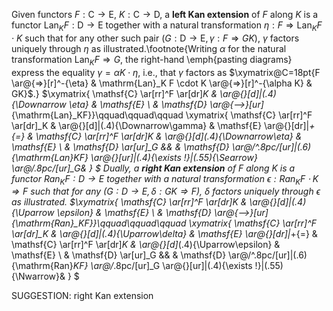  Given functors $F : \mathsf{C} \to \mathsf{E}$, $K : \mathsf{C} \to \mathsf{D}$, a **left Kan extension** of $F$ along $K$ is a functor $\mathrm{Lan}_KF: \mathsf{D} \to \mathsf{E}$ together with a natural transformation $\eta: F \Rightarrow \mathrm{Lan}_KF \cdot  K$ such that for any other such pair $(G : \mathsf{D} \to \mathsf{E}, \gamma : F \Rightarrow GK)$, $\gamma$ factors uniquely through $\eta$ as illustrated.\footnote{Writing $\alpha$ for the natural transformation $\mathrm{Lan}_KF \Rightarrow G$, the right-hand \emph{pasting diagrams} express the equality $\gamma = \alpha K \cdot \eta$, i.e., that $\gamma$ factors as $\xymatrix@C=18pt{F \ar@{=>}[r]^-{\eta} & \mathrm{Lan}_K F \cdot K \ar@{=>}[r]^-{\alpha K} & GK}$.} $\xymatrix{ \mathsf{C} \ar[rr]^F \ar[dr]_K & \ar@{}[d]|(.4){\Downarrow \eta} & \mathsf{E} \\ & \mathsf{D} \ar@{-->}[ur]_{\mathrm{Lan}_KF}}\qquad\qquad\qquad \xymatrix{ \mathsf{C} \ar[rr]^F \ar[dr]_K & \ar@{}[d]|(.4){\Downarrow\gamma} & \mathsf{E} \ar@{}[dr]|*+{=} & \mathsf{C} \ar[rr]^F \ar[dr]_K & \ar@{}[d]_(.4){\Downarrow\eta} & \mathsf{E}  \\ & \mathsf{D} \ar[ur]_G &&  & \mathsf{D} \ar@/^.8pc/[ur]|(.6){\mathrm{Lan}_KF} \ar@{}[ur]|(.4){\exists !}|(.55){\Searrow} \ar@/_.8pc/[ur]_G& } $ Dually, a **right Kan extension** of $F$ along $K$ is a functor $\mathrm{Ran}_K F : \mathsf{D} \to \mathsf{E}$ together with a natural transformation $\epsilon : \mathrm{Ran}_KF \cdot K\Rightarrow F$ such that for any $(G : \mathsf{D} \to \mathsf{E}, \delta : GK \Rightarrow F)$, $\delta$ factors uniquely through $\epsilon$ as illustrated. $\xymatrix{ \mathsf{C} \ar[rr]^F \ar[dr]_K & \ar@{}[d]|(.4){\Uparrow \epsilon} & \mathsf{E} \\ & \mathsf{D} \ar@{-->}[ur]_{\mathrm{Ran}_KF}}\qquad\qquad\qquad \xymatrix{ \mathsf{C} \ar[rr]^F \ar[dr]_K & \ar@{}[d]|(.4){\Uparrow\delta} & \mathsf{E} \ar@{}[dr]|*+{=} & \mathsf{C} \ar[rr]^F \ar[dr]_K & \ar@{}[d]_(.4){\Uparrow\epsilon} & \mathsf{E} \\ & \mathsf{D} \ar[ur]_G &&  & \mathsf{D} \ar@/^.8pc/[ur]|(.6){\mathrm{Ran}_KF} \ar@/_.8pc/[ur]_G \ar@{}[ur]|(.4){\exists !}|(.55){\Nwarrow}& } $


SUGGESTION: right Kan extension
